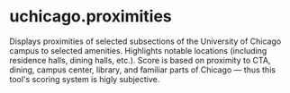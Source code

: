 # uchicago.proximities
Displays proximities of selected subsections of the University of Chicago campus to selected amenities. Highlights notable locations (including residence halls, dining halls, etc.). Score is based on proximity to CTA, dining, campus center, library, and familiar parts of Chicago — thus this tool's scoring system is higly subjective.
